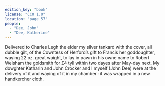 ```yaml
---
edition_key: "book"
license: "CC0 1.0"
location: "page 57"
people:
  - "Dee, John"
  - "Dee, Katherine"
---
```

Delivered to Charles
Legh the elder my silver tankard with the cover, all dubble gilt,
of the Cowntess of Herford’s gift to Francis her goddoughter,
waying 22 oz. great waight, to lay in pawn in his owne name to
Robert Welsham the goldsmith for £4 tyll within two dayes after
May-day next. My dowghter Katharin and John Crocker and I
myself (John Dee) were at the delivery of it and waying of it in
my chamber : it was wrapped in a new handkercher cloth.
